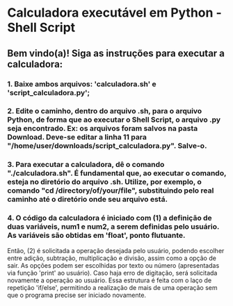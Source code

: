 # Calculadora executável em Python - Shell Script

## Bem vindo(a)! Siga as instruções para executar a calculadora:

### 1. Baixe ambos arquivos: 'calculadora.sh' e 'script_calculadora.py';

### 2. Edite o caminho, dentro do arquivo .sh, para o arquivo Python, de forma que ao executar o Shell Script, o arquivo .py seja encontrado. Ex: os arquivos foram salvos na pasta Download. Deve-se editar a linha 11 para "/home/user/downloads/script_calculadora.py". Salve-o.

### 3. Para executar a calculadora, dê o comando "./calculadora.sh". É fundamental que, ao executar o comando, esteja no diretório do arquivo .sh. Utilize, por exemplo, o comando "cd /directory/of/your/file", substituindo pelo real caminho até o diretório onde seu arquivo está.

### 4. O código da calculadora é iniciado com (1) a definição de duas variáveis, num1 e num2, a serem definidas pelo usuário. As variáveis são obtidas em 'float', ponto flutuante. 
Então, (2) é solicitada a operação desejada pelo usuário, podendo escolher entre adição, subtração, multiplicação e divisão, assim como a opção de sair. As opções podem ser escolhidas por texto ou número (apresentadas via função 'print' ao usuário). Caso haja erro de digitação, será solicitada novamente a operação ao usuário. Essa estrutura é feita com o laço de repetição 'if/else', permitindo a realização de mais de uma operação sem que o programa precise ser iniciado novamente.
